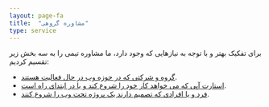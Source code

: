 ```yaml
---
layout: page-fa
title:  "مشاوره گروهی"
type: service
---
```

برای تفکیک بهتر و با توجه به نیازهایی که وجود دارد، ما مشاوره تیمی را به سه بخش زیر تقسیم کردیم:

- [گروه و شرکتی که در حوزه وب در حال فعالیت هستند](/fa/services/counseling/company/).
- [استارت آپی که می خواهد کار خود را شروع کند و یا در ابتدای راه است](/fa/services/counseling/startup/).
- [فرد و یا افرادی که تصمیم دارند یک پروژه تحت وب را شروع کنند](/fa/services/counseling/start/).